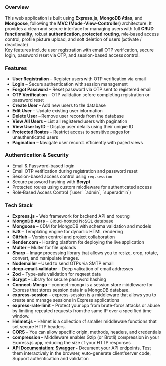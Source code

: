 <h3>Overview</h3>
<p>
  This web application is built using <strong>Express.js</strong>, <strong>MongoDB Atlas</strong>, and <strong>Mongoose</strong>, following the <strong>MVC (Model-View-Controller)</strong> architecture. It provides a clean and secure interface for managing users with full <strong>CRUD functionality</strong>, robust <strong>authentication</strong>,  <strong>protected routing</strong>, role‑based access control, profile picture upload, and soft deletion of users (activate / deactivate)<br>
  Key features include user registration with email OTP verification, secure login, password reset via OTP, and session-based access control.
</p>
 
<h3>Features</h3>
<ul>
  <li><strong>User Registration</strong> – Register users with OTP verification via email</li>
  <li><strong>Login</strong> – Secure authentication with session management</li>
  <li><strong>Forgot Password</strong> – Reset password via OTP sent to registered email</li>
  <li><strong>OTP Verification</strong> – OTP validation before completing registration or password reset</li>
  <li><strong>Create User</strong> – Add new users to the database</li>
  <li><strong>Edit User</strong> – Update existing user information</li>
  <li><strong>Delete User</strong> – Remove user records from the database</li>
  <li><strong>View All Users</strong> – List all registered users with pagination</li>
  <li><strong>View User by ID</strong> – Display user details using their unique ID</li>
  <li><strong>Protected Routes</strong> – Restrict access to sensitive pages for unauthenticated users</li>
  <li><strong>Pagination</strong> – Navigate user records efficiently with paged views   </li>
</ul>

<h3>Authentication & Security</h3>
<ul>
  <li>Email & Password-based login</li>
  <li>Email OTP verification during registration and password reset</li>
  <li>Session-based access control using <code>req.session</code></li>
  <li>Secure password hashing with <strong>Bcrypt</strong></li>
  <li>Protected routes using custom middleware for authenticated access</li>
  <li>Role‑Based Access Control (`user`, `admin`, `superadmin`)  </li>
 
</ul>

<h3>Tech Stack</h3>
<ul>
  <li><strong>Express.js</strong> – Web framework for backend API and routing</li>
  <li><strong>MongoDB Atlas</strong> – Cloud-hosted NoSQL database</li>
  <li><strong>Mongoose</strong> – ODM for MongoDB with schema validation and models</li>
  <li><strong>EJS</strong> – Templating engine for dynamic HTML rendering</li>
  <li><strong>GitHub</strong> – Version control and project collaboration</li>
  <li><strong>Render.com</strong> – Hosting platform for deploying the live application</li>

  <li><strong>Multer</strong> – Multer for file uploads </li>
  <li><strong>Sharp</strong> – Image processing library that allows you to resize, crop, rotate, convert, and manipulate images.</li>
  <li><strong>Nodemailer</strong> – Used to send OTPs via SMTP email</li>
  <li><strong>deep-email-validator</strong> – Deep validation of email addresses</li>
  <li><strong>Zod</strong> – Type-safe validation for request data</li>
  <li><strong>Bcrypt</strong> – Library for secure password hashing</li>
  <li><strong>Connect-Mongo</strong> – connect-mongo is a session store middleware for Express that stores session data in a MongoDB database.</li>
  <li><strong>express-session</strong> – express-session is a middleware that allows you to create and manage sessions in Express applications</li>
  <li><strong>express-rate-limit</strong> – Protect your app from brute-force attacks or abuse by limiting repeated requests from the same IP over a specified time window. </li>
  <li><strong>Helmet.js</strong> – Helmet is a collection of smaller middleware functions that set secure HTTP headers.</li>
  <li><strong>CORS</strong> – You can allow specific origin, methods, headers, and credentials</li>
  <li><strong>compression</strong> – Middleware enables Gzip (or Brotli) compression in your Express.js app, reducing the size of your HTTP responses</li>
  <li><strong><a href="/api-docs">API Documentation: Swagger</a> -</strong>  Document your API endpoints, Test them interactively in the browser, Auto-generate client/server code, Support authentication and validation</li>
</li>
</ul>
